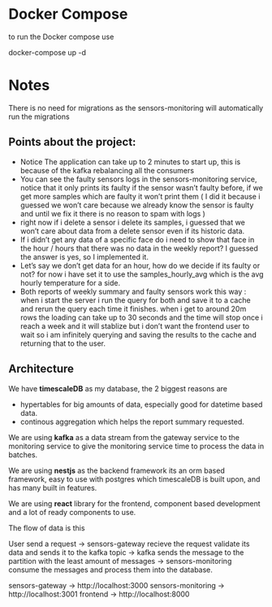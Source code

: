 # Docker Compose
to run the Docker compose use 

docker-compose up -d

# Notes
There is no need for migrations as the sensors-monitoring will automatically run the migrations

## Points about the project:

- Notice The application can take up to 2 minutes to start up, this is because of the kafka rebalancing all the consumers
- You can see the faulty sensors logs in the sensors-monitoring service, notice that it only prints its faulty if the sensor wasn’t faulty before, if we get more samples which are faulty it won’t print them ( I did it because i guessed we won’t care because we already know the sensor is faulty and until we fix it there is no reason to spam with logs )
- right now if i delete a sensor i delete its samples, i guessed that we won’t care about data from a delete sensor even if its historic data.
- If i didn’t get any data of a specific face do i need to show that face in the hour / hours that there was no data in the weekly report? I guessed the answer is yes, so I implemented it.
- Let’s say we don’t get data for an hour, how do we decide if its faulty or not? for now i have set it to use the samples_hourly_avg which is the avg hourly temperature for a side.
- Both reports of weekly summary and faulty sensors work this way :
when i start the server i run the query for both and save it to a cache and rerun the query each time it finishes. when i get to around 20m rows the loading can take up to 30 seconds and the time will stop once i reach a week and it will stablize but i don’t want the frontend user to wait so i am infinitely querying and saving the results to the cache and returning that to the user.

## Architecture

We have **timescaleDB** as my database, the 2 biggest reasons are 

- hypertables for big amounts of data, especially good for datetime based data.
- continous aggregation which helps the report summary requested.

We are using **kafka** as a data stream from the gateway service to the monitoring service to give the monitoring service time to process the data in batches.

We are using **nestjs** as the backend framework its an orm based framework, easy to use with postgres which timescaleDB is built upon, and has many built in features.

We are using **react** library for the frontend, component based development and a lot of ready components to use.

The flow of data is this

User send a request → sensors-gateway recieve the request validate its data and sends it to the kafka topic → kafka sends the message to the partition with the least amount of messages → sensors-monitoring consume the messages and process them into the database.

sensors-gateway → http://localhost:3000
sensors-monitoring → http://localhost:3001
frontend → http://localhost:8000